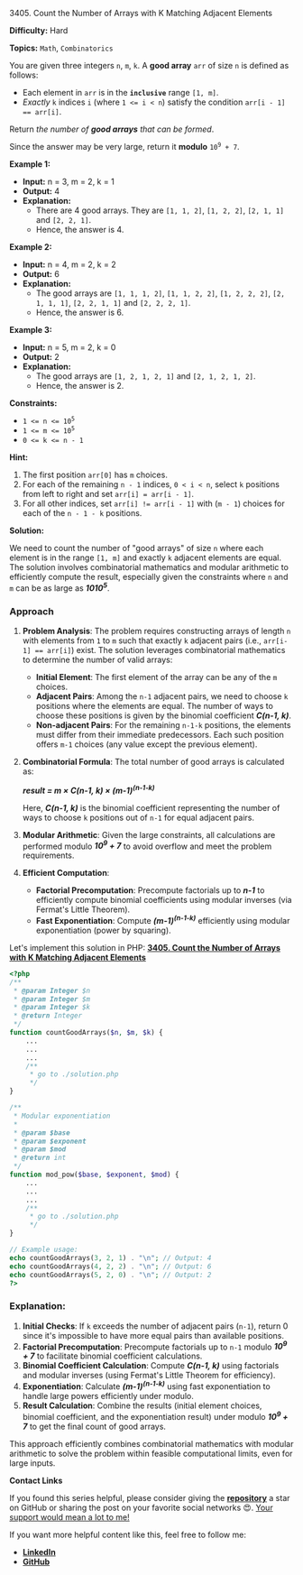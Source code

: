 3405\. Count the Number of Arrays with K Matching Adjacent Elements

**Difficulty:** Hard

**Topics:** `Math`, `Combinatorics`

You are given three integers `n`, `m`, `k`. A **good array** `arr` of size `n` is defined as follows:

- Each element in `arr` is in the **`inclusive`** range `[1, m]`.
- _Exactly_ `k` indices `i` (where `1 <= i < n`) satisfy the condition `arr[i - 1] == arr[i]`.

Return _the number of **good arrays** that can be formed_.

Since the answer may be very large, return it **modulo** <code>10<sup>9</sup> + 7</code>.

**Example 1:**

- **Input:** n = 3, m = 2, k = 1
- **Output:** 4
- **Explanation:**
  - There are 4 good arrays. They are `[1, 1, 2]`, `[1, 2, 2]`, `[2, 1, 1]` and `[2, 2, 1]`.
  - Hence, the answer is 4.

**Example 2:**

- **Input:** n = 4, m = 2, k = 2
- **Output:** 6
- **Explanation:**
  - The good arrays are `[1, 1, 1, 2]`, `[1, 1, 2, 2]`, `[1, 2, 2, 2]`, `[2, 1, 1, 1]`, `[2, 2, 1, 1]` and `[2, 2, 2, 1]`.
  - Hence, the answer is 6.


**Example 3:**

- **Input:** n = 5, m = 2, k = 0
- **Output:** 2
- **Explanation:**
  - The good arrays are `[1, 2, 1, 2, 1]` and `[2, 1, 2, 1, 2]`. 
  - Hence, the answer is 2.


**Constraints:**

- <code>1 <= n <= 10<sup>5</sup></code>
- <code>1 <= m <= 10<sup>5</sup></code>
- `0 <= k <= n - 1`


**Hint:**
1. The first position `arr[0]` has `m` choices.
2. For each of the remaining `n - 1` indices, `0 < i < n`, select `k` positions from left to right and set `arr[i] = arr[i - 1]`.
3. For all other indices, set `arr[i] != arr[i - 1]` with (`m - 1`) choices for each of the `n - 1 - k` positions.






**Solution:**

We need to count the number of "good arrays" of size `n` where each element is in the range `[1, m]` and exactly `k` adjacent elements are equal. The solution involves combinatorial mathematics and modular arithmetic to efficiently compute the result, especially given the constraints where `n` and `m` can be as large as _**1010<sup>5</sup>**_.

### Approach
1. **Problem Analysis**: The problem requires constructing arrays of length `n` with elements from `1` to `m` such that exactly `k` adjacent pairs (i.e., `arr[i-1] == arr[i]`) exist. The solution leverages combinatorial mathematics to determine the number of valid arrays:
   - **Initial Element**: The first element of the array can be any of the `m` choices.
   - **Adjacent Pairs**: Among the `n-1` adjacent pairs, we need to choose `k` positions where the elements are equal. The number of ways to choose these positions is given by the binomial coefficient _**C(n-1, k)**_.
   - **Non-adjacent Pairs**: For the remaining `n-1-k` positions, the elements must differ from their immediate predecessors. Each such position offers `m-1` choices (any value except the previous element).

2. **Combinatorial Formula**: The total number of good arrays is calculated as:
   
   _**result = m × C(n-1, k) × (m-1)<sup>(n-1-k)</sup>**_
   
   Here, _**C(n-1, k)**_ is the binomial coefficient representing the number of ways to choose `k` positions out of `n-1` for equal adjacent pairs.

3. **Modular Arithmetic**: Given the large constraints, all calculations are performed modulo _**10<sup>9</sup> + 7**_ to avoid overflow and meet the problem requirements.

4. **Efficient Computation**:
   - **Factorial Precomputation**: Precompute factorials up to _**n-1**_ to efficiently compute binomial coefficients using modular inverses (via Fermat's Little Theorem).
   - **Fast Exponentiation**: Compute _**(m-1)<sup>(n-1-k)</sup>**_ efficiently using modular exponentiation (power by squaring).

Let's implement this solution in PHP: **[3405. Count the Number of Arrays with K Matching Adjacent Elements](https://github.com/mah-shamim/leet-code-in-php/tree/main/algorithms/003405-count-the-number-of-arrays-with-k-matching-adjacent-elements/solution.php)**

```php
<?php
/**
 * @param Integer $n
 * @param Integer $m
 * @param Integer $k
 * @return Integer
 */
function countGoodArrays($n, $m, $k) {
    ...
    ...
    ...
    /**
     * go to ./solution.php
     */
}

/**
 * Modular exponentiation
 *
 * @param $base
 * @param $exponent
 * @param $mod
 * @return int
 */
function mod_pow($base, $exponent, $mod) {
    ...
    ...
    ...
    /**
     * go to ./solution.php
     */
}

// Example usage:
echo countGoodArrays(3, 2, 1) . "\n"; // Output: 4
echo countGoodArrays(4, 2, 2) . "\n"; // Output: 6
echo countGoodArrays(5, 2, 0) . "\n"; // Output: 2
?>
```

### Explanation:

1. **Initial Checks**: If `k` exceeds the number of adjacent pairs (`n-1`), return 0 since it's impossible to have more equal pairs than available positions.
2. **Factorial Precomputation**: Precompute factorials up to `n-1` modulo _**10<sup>9</sup> + 7**_ to facilitate binomial coefficient calculations.
3. **Binomial Coefficient Calculation**: Compute _**C(n-1, k)**_ using factorials and modular inverses (using Fermat's Little Theorem for efficiency).
4. **Exponentiation**: Calculate _**(m-1)<sup>(n-1-k)</sup>**_ using fast exponentiation to handle large powers efficiently under modulo.
5. **Result Calculation**: Combine the results (initial element choices, binomial coefficient, and the exponentiation result) under modulo _**10<sup>9</sup> + 7**_ to get the final count of good arrays.

This approach efficiently combines combinatorial mathematics with modular arithmetic to solve the problem within feasible computational limits, even for large inputs.

**Contact Links**

If you found this series helpful, please consider giving the **[repository](https://github.com/mah-shamim/leet-code-in-php)** a star on GitHub or sharing the post on your favorite social networks 😍. [Your support would mean a lot to me!](https://isolatedcompliments.com/v09uayg6h?key=a647d02f1aafcddaf10536d7cd00bd7c)

If you want more helpful content like this, feel free to follow me:

- **[LinkedIn](https://www.linkedin.com/in/arifulhaque/)**
- **[GitHub](https://github.com/mah-shamim)**